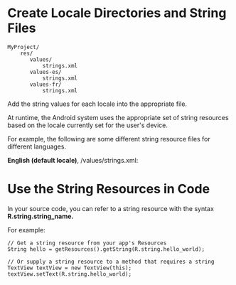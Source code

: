 # Create Locale Directories and String Files

```
MyProject/
    res/
       values/
           strings.xml
       values-es/
           strings.xml
       values-fr/
           strings.xml
```

Add the string values for each locale into the appropriate file.

At runtime, the Android system uses the appropriate set of string resources based on the locale currently set for the user's device.

For example, the following are some different string resource files for different languages.

<b>English (default locale)</b>, /values/strings.xml:

# Use the String Resources in Code

In your source code, you can refer to a string resource with the syntax <b>R.string.string_name.</b>

For example:
```
// Get a string resource from your app's Resources
String hello = getResources().getString(R.string.hello_world);

// Or supply a string resource to a method that requires a string
TextView textView = new TextView(this);
textView.setText(R.string.hello_world);
```